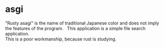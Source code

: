 # asgi
"Rusty asagi" is the name of traditional Japanese color and does not imply the features of the program.  
This application is a simple file search application.  
This is a poor workmanship, because rust is studying.
